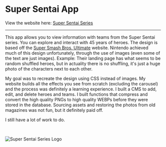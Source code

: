 # Super Sentai App

View the website here: [Super Sentai Series](https://www.supersentai.org/)

---

This app allows you to view information with teams from the Super Sentai series. You can explore and interact with 45 years of heroes. The design is based off the [Super Smash Bros. Ultimate](https://www.smashbros.com/en_US/fighter/index.html) website. Nintendo achieved much of this design unfortunately, through the use of images (even some of the text are just images). Example: Their landing page has what seems to be random shuffled heroes, but in actuality there is no shuffling, it's just a huge photo of the characters next to each other.


My  goal was to recreate the design using CSS instead of images. My website builds all the effects you see from scratch (excluding the carousel) and the process was definitely a learning experience. I built a CMS to add, edit, and delete heroes and teams. I built functions that compress and convert the high quality PNGs to high quality WEBPs before they were stored in the database. Sourcing assets and restoring the photos from old magazines was not fun, but it definitely paid off. 

I still have a lot of work to do.

<br />

![Super Sentai Series Logo](https://images-wixmp-ed30a86b8c4ca887773594c2.wixmp.com/f/ed991cf4-7c8c-4530-b6ba-a3abf3ab2eae/ddya5md-df079af1-19e8-48d6-96a1-158afec15c84.png/v1/fill/w_1600,h_729/super_sentai_series_logo_by_joshuat1306_ddya5md-fullview.png?token=eyJ0eXAiOiJKV1QiLCJhbGciOiJIUzI1NiJ9.eyJzdWIiOiJ1cm46YXBwOjdlMGQxODg5ODIyNjQzNzNhNWYwZDQxNWVhMGQyNmUwIiwiaXNzIjoidXJuOmFwcDo3ZTBkMTg4OTgyMjY0MzczYTVmMGQ0MTVlYTBkMjZlMCIsIm9iaiI6W1t7ImhlaWdodCI6Ijw9NzI5IiwicGF0aCI6IlwvZlwvZWQ5OTFjZjQtN2M4Yy00NTMwLWI2YmEtYTNhYmYzYWIyZWFlXC9kZHlhNW1kLWRmMDc5YWYxLTE5ZTgtNDhkNi05NmExLTE1OGFmZWMxNWM4NC5wbmciLCJ3aWR0aCI6Ijw9MTYwMCJ9XV0sImF1ZCI6WyJ1cm46c2VydmljZTppbWFnZS5vcGVyYXRpb25zIl19.1E8udzzi8B2UCcHcwt9R7N6JQg4flNeLh0mVGU1WfF0)
